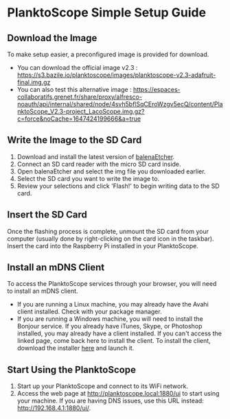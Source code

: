 
# PlanktoScope Simple Setup Guide

## Download the Image

To make setup easier, a preconfigured image is provided for download. 

 - You can download the official image v2.3 : https://s3.bazile.io/planktoscope/images/planktoscope-v2.3-adafruit-final.img.gz
 - You can also test this alternative image : https://espaces-collaboratifs.grenet.fr/share/proxy/alfresco-noauth/api/internal/shared/node/4svh5bflSqCEroWzgv5ecQ/content/PlanktoScope_V2.3-project_LacoScope.img.gz?c=force&noCache=1647424199666&a=true 


## Write the Image to the SD Card

1. Download and install the latest version of [balenaEtcher](https://www.balena.io/etcher/).
2. Connect an SD card reader with the micro SD card inside.
3. Open balenaEtcher and select the img file you downloaded earlier.
4. Select the SD card you want to write the image to.
5. Review your selections and click 'Flash!' to begin writing data to the SD card.

## Insert the SD Card

Once the flashing process is complete, unmount the SD card from your computer (usually done by right-clicking on the card icon in the taskbar). Insert the card into the Raspberry Pi installed in your PlanktoScope.

## Install an mDNS Client

To access the PlanktoScope services through your browser, you will need to install an mDNS client.

- If you are running a Linux machine, you may already have the Avahi client installed. Check with your package manager.
- If you are running a Windows machine, you will need to install the Bonjour service. If you already have iTunes, Skype, or Photoshop installed, you may already have a client installed. If you can't access the linked page, come back here to install the client. To install the client, download the installer [here](https://download.info.apple.com/Mac_OS_X/061-8098.20100603.gthyu/BonjourPSSetup.exe) and launch it.

## Start Using the PlanktoScope

1. Start up your PlanktoScope and connect to its WiFi network. 
2. Access the web page at http://planktoscope.local:1880/ui to start using your machine. If you are having DNS issues, use this URL instead: http://192.168.4.1:1880/ui/.
